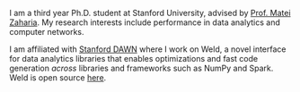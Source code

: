 I am a third year Ph.D. student at Stanford University, advised by [Prof.
Matei Zaharia](https://cs.stanford.edu/~matei/). My research interests include
performance in data analytics and computer networks.

I am affiliated with [Stanford DAWN](http://dawn.cs.stanford.edu) where I work
on Weld, a novel interface for data analytics libraries that enables
optimizations and fast code generation *across* libraries and frameworks such
as NumPy and Spark. Weld is open source [here](http://weld.stanford.edu).
